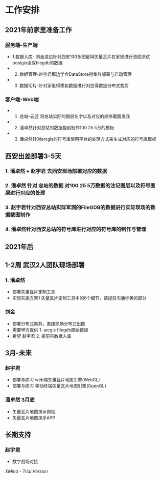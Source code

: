 # 工作安排

## 2021年前家里准备工作

### 服务端-生产端

- 1.数据入库- 刘金这边针对西安100多图层得矢量瓦片在家里进行流程测试  postgis读取filegdb的数据
- 2. 数据管理-赵宇君那边学会DataStore得集群部署与启动管理
- 3. 数据切片-针对家里得模拟数据进行对应得数据分布式裁剪

### 客户端-Web端

- 1. 总站-云芸 将总站实际的图层名字以及对应的顺序截图发我
- 2. 潘卓然针对总站的数据提前制作100 25 5万的模板
- 3. 潘卓然针对arcgis的符号库使用平台的处理方式来生成对应的符号库模板

## 西安出差部署3-5天

### 1. 潘卓然 + 赵宇君 去西安现场部署对应的数据

### 2. 潘卓然 针对 总站的数据 对100 25 5万数据的注记图层以及符号图层进行对应的处理

### 3. 赵宇君针对西安总站实际军测的FileGDB的数据进行实际现场的数据裁图制作

### 4. 潘卓然针对西安总站的符号库进行对应的符号库的制作与管理

## 2021年后

## 1-2周 武汉2人团队现场部署

### 1. 潘卓然 

- 部署矢量瓦片定制工具
- 实现实施方案1 矢量瓦片定制工具中的6个细节，请提前沟通标黄的部分

### 刘金

- 部署分布式集群，直接现场分布式出图
- 需要甲方提供 1. arcgis filegdb原始数据
- 希望 赵宇君 2. 提前将数据入库

## 3月-未来

### 赵宇君

- 部署与练习 web端矢量瓦片地图引擎(WebGL)
- 部署与练习 移动终端矢量瓦片地图引擎(OpenGL)

### 潘卓然 3月底

- 矢量瓦片地图演示网站
- 矢量瓦片地图演示APP

## 长期支持

### 赵宇君

- 数字战场对接

*XMind - Trial Version*